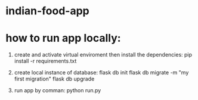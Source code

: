 # indian-food-app

# how to run app locally:
1) create and activate virtual enviroment then install the dependencies:
    pip install -r requirements.txt

2) create local instance of database:
    flask db init
    flask db migrate -m "my first migration"
    flask db upgrade

3) run app by comman:
    python run.py
